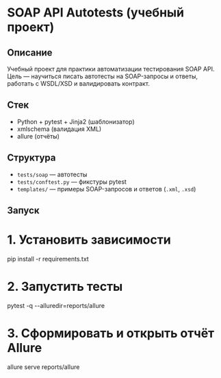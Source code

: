 # SOAP API Autotests (учебный проект)

## Описание
Учебный проект для практики автоматизации тестирования SOAP API.  
Цель — научиться писать автотесты на SOAP-запросы и ответы, работать с WSDL/XSD и валидировать контракт.

## Стек
- Python + pytest + Jinja2 (шаблонизатор)
- xmlschema (валидация XML)
- allure (отчёты)

## Структура
- `tests/soap` — автотесты
- `tests/conftest.py` — фикстуры pytest
- `templates/` — примеры SOAP-запросов и ответов (`.xml`, `.xsd`)

## Запуск
# 1. Установить зависимости
pip install -r requirements.txt  

# 2. Запустить тесты
pytest -q --alluredir=reports/allure  

# 3. Сформировать и открыть отчёт Allure
allure serve reports/allure
